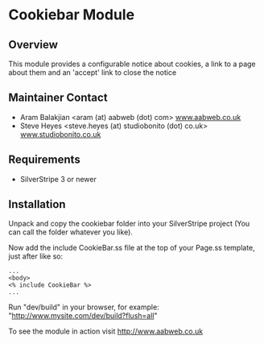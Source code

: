# Cookiebar Module #

## Overview ##

This module provides a configurable notice about cookies, a link to a page about them and an 'accept' link to close the notice

## Maintainer Contact

 * Aram Balakjian 
   <aram (at) aabweb (dot) com>
   www.aabweb.co.uk
 * Steve Heyes
   <steve.heyes (at) studiobonito (dot) co.uk>
   www.studiobonito.co.uk

## Requirements

 * SilverStripe 3 or newer

## Installation

Unpack and copy the cookiebar folder into your SilverStripe project (You can call the folder whatever you like).

Now add the include CookieBar.ss file at the top of your Page.ss template, just after <body> like so:

	...
	<body>
	<% include CookieBar %>
	...


Run "dev/build" in your browser, for example: "http://www.mysite.com/dev/build?flush=all"

To see the module in action visit http://www.aabweb.co.uk
